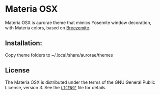 # Materia OSX
Materia OSX is aurorae theme that mimics Yosemite window decoration, with Materia colors, based on [Breezemite](https://github.com/andreyorst/Breezemite).
 
## Installation:
Copy theme folders to ~/.local/share/aurorae/themes
 
## License
The Materia OSX is distributed under the terms of the GNU General Public License, version 3. See the [`LICENSE`](LICENSE) file for details.
